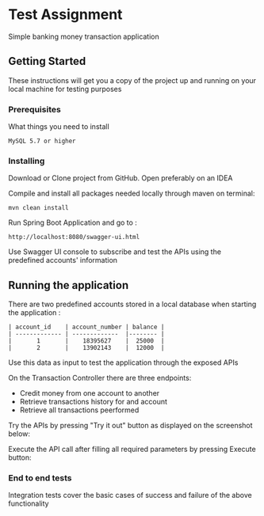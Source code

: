 # Test Assignment 

Simple banking money transaction application

## Getting Started

These instructions will get you a copy of the project up and running on your local machine for testing purposes

### Prerequisites

What things you need to install

```
MySQL 5.7 or higher
```

### Installing

Download or Clone project from GitHub. Open preferably on an IDEA

Compile and install all packages needed locally through maven on terminal:

```
mvn clean install
```
Run Spring Boot Application and go to :

```
http://localhost:8080/swagger-ui.html
```

Use Swagger UI console to subscribe and test the APIs using the predefined accounts' information

## Running the application

There are two predefined accounts stored in a local database when starting the application :

```
| account_id    | account_number | balance | 
| ------------- | -------------  |-------- |
|       1       |    18395627    |  25000  | 
|       2       |    13902143    |  12000  |
```

Use this data as input to test the application through the exposed APIs

On the Transaction Controller there are three endpoints:

* Credit money from one account to another
* Retrieve transactions history for and account
* Retrieve all transactions peerformed

Try the APIs by pressing "Try it out" button as displayed on the screenshot below:


Execute the API call after filling all required parameters by pressing Execute button:


### End to end tests

Integration tests cover the basic cases of success and failure of the above functionality

